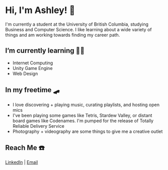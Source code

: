 # Hi, I'm Ashley! 👋

I'm currently a student at the University of British Columbia, studying Business and Computer Science. I like learning about a wide variety of things and am working towards finding my career path. 

## I’m currently learning 👩‍🏫
- Internet Computing
- Unity Game Engine
- Web Design

## In my freetime 🛹
- I love discovering + playing music, curating playlists, and hosting open mics
- I've been playing some games like Tetris, Stardew Valley, or distant board games like Codenames. I'm pumped for the release of Totally Reliable Delivery Service
- Photography + videography are some things to give me a creative outlet

## Reach Me ☎️
[LinkedIn](https://www.linkedin.com/in/ashleykobayashi/) | [Email](a.mkobayashi@hotmail.com)


<!--
**kobayashley/kobayashley** is a ✨ _special_ ✨ repository because its `README.md` (this file) appears on your GitHub profile.

Here are some ideas to get you started:

- 🔭 I’m currently working on ...
- 🌱 I’m currently learning ...
- 👯 I’m looking to collaborate on ...
- 🤔 I’m looking for help with ...
- 💬 Ask me about ...
- 📫 How to reach me: ...
- 😄 Pronouns: ...
- ⚡ Fun fact: ...
-->


